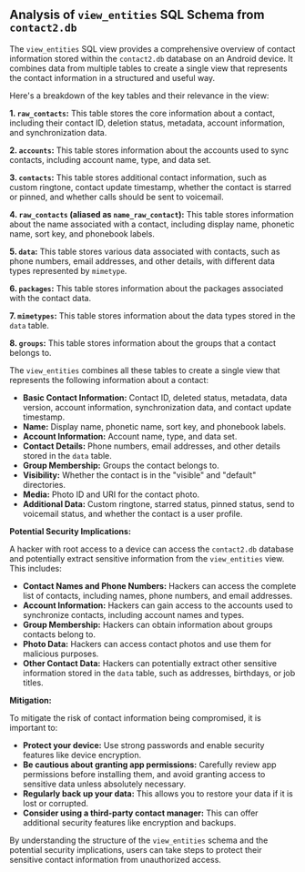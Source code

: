 ## Analysis of `view_entities` SQL Schema from `contact2.db`

The `view_entities` SQL view provides a comprehensive overview of contact information stored within the `contact2.db` database on an Android device. It combines data from multiple tables to create a single view that represents the contact information in a structured and useful way. 

Here's a breakdown of the key tables and their relevance in the view:

**1. `raw_contacts`:** This table stores the core information about a contact, including their contact ID, deletion status, metadata, account information, and synchronization data.

**2. `accounts`:** This table stores information about the accounts used to sync contacts, including account name, type, and data set.

**3. `contacts`:** This table stores additional contact information, such as custom ringtone, contact update timestamp, whether the contact is starred or pinned, and whether calls should be sent to voicemail.

**4. `raw_contacts` (aliased as `name_raw_contact`):** This table stores information about the name associated with a contact, including display name, phonetic name, sort key, and phonebook labels.

**5. `data`:** This table stores various data associated with contacts, such as phone numbers, email addresses, and other details, with different data types represented by `mimetype`.

**6. `packages`:** This table stores information about the packages associated with the contact data.

**7. `mimetypes`:** This table stores information about the data types stored in the `data` table.

**8. `groups`:** This table stores information about the groups that a contact belongs to.

The `view_entities` combines all these tables to create a single view that represents the following information about a contact:

* **Basic Contact Information:** Contact ID, deleted status, metadata, data version, account information, synchronization data, and contact update timestamp.
* **Name:** Display name, phonetic name, sort key, and phonebook labels.
* **Account Information:** Account name, type, and data set.
* **Contact Details:** Phone numbers, email addresses, and other details stored in the `data` table.
* **Group Membership:** Groups the contact belongs to.
* **Visibility:** Whether the contact is in the "visible" and "default" directories.
* **Media:** Photo ID and URI for the contact photo.
* **Additional Data:** Custom ringtone, starred status, pinned status, send to voicemail status, and whether the contact is a user profile.

**Potential Security Implications:**

A hacker with root access to a device can access the `contact2.db` database and potentially extract sensitive information from the `view_entities` view. This includes:

* **Contact Names and Phone Numbers:** Hackers can access the complete list of contacts, including names, phone numbers, and email addresses.
* **Account Information:** Hackers can gain access to the accounts used to synchronize contacts, including account names and types.
* **Group Membership:** Hackers can obtain information about groups contacts belong to.
* **Photo Data:** Hackers can access contact photos and use them for malicious purposes.
* **Other Contact Data:** Hackers can potentially extract other sensitive information stored in the `data` table, such as addresses, birthdays, or job titles.

**Mitigation:**

To mitigate the risk of contact information being compromised, it is important to:

* **Protect your device:** Use strong passwords and enable security features like device encryption.
* **Be cautious about granting app permissions:** Carefully review app permissions before installing them, and avoid granting access to sensitive data unless absolutely necessary.
* **Regularly back up your data:** This allows you to restore your data if it is lost or corrupted.
* **Consider using a third-party contact manager:** This can offer additional security features like encryption and backups.

By understanding the structure of the `view_entities` schema and the potential security implications, users can take steps to protect their sensitive contact information from unauthorized access. 
